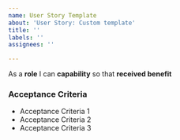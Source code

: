 ```yaml
---
name: User Story Template
about: 'User Story: Custom template'
title: ''
labels: ''
assignees: ''

---
```


As a **role** I can **capability** so that **received benefit**

### Acceptance Criteria

- Acceptance Criteria 1
- Acceptance Criteria 2
- Acceptance Criteria 3
